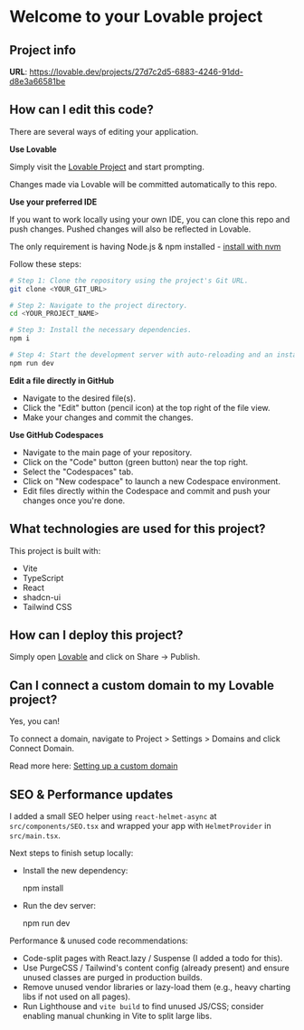 # Welcome to your Lovable project

## Project info

**URL**: https://lovable.dev/projects/27d7c2d5-6883-4246-91dd-d8e3a66581be

## How can I edit this code?

There are several ways of editing your application.

**Use Lovable**

Simply visit the [Lovable Project](https://lovable.dev/projects/27d7c2d5-6883-4246-91dd-d8e3a66581be) and start prompting.

Changes made via Lovable will be committed automatically to this repo.

**Use your preferred IDE**

If you want to work locally using your own IDE, you can clone this repo and push changes. Pushed changes will also be reflected in Lovable.

The only requirement is having Node.js & npm installed - [install with nvm](https://github.com/nvm-sh/nvm#installing-and-updating)

Follow these steps:

```sh
# Step 1: Clone the repository using the project's Git URL.
git clone <YOUR_GIT_URL>

# Step 2: Navigate to the project directory.
cd <YOUR_PROJECT_NAME>

# Step 3: Install the necessary dependencies.
npm i

# Step 4: Start the development server with auto-reloading and an instant preview.
npm run dev
```

**Edit a file directly in GitHub**

- Navigate to the desired file(s).
- Click the "Edit" button (pencil icon) at the top right of the file view.
- Make your changes and commit the changes.

**Use GitHub Codespaces**

- Navigate to the main page of your repository.
- Click on the "Code" button (green button) near the top right.
- Select the "Codespaces" tab.
- Click on "New codespace" to launch a new Codespace environment.
- Edit files directly within the Codespace and commit and push your changes once you're done.

## What technologies are used for this project?

This project is built with:

- Vite
- TypeScript
- React
- shadcn-ui
- Tailwind CSS

## How can I deploy this project?

Simply open [Lovable](https://lovable.dev/projects/27d7c2d5-6883-4246-91dd-d8e3a66581be) and click on Share -> Publish.

## Can I connect a custom domain to my Lovable project?

Yes, you can!

To connect a domain, navigate to Project > Settings > Domains and click Connect Domain.

Read more here: [Setting up a custom domain](https://docs.lovable.dev/features/custom-domain#custom-domain)

## SEO & Performance updates

I added a small SEO helper using `react-helmet-async` at `src/components/SEO.tsx` and wrapped your app with `HelmetProvider` in `src/main.tsx`.

Next steps to finish setup locally:

- Install the new dependency:

  npm install

- Run the dev server:

  npm run dev

Performance & unused code recommendations:

- Code-split pages with React.lazy / Suspense (I added a todo for this).
- Use PurgeCSS / Tailwind's content config (already present) and ensure unused classes are purged in production builds.
- Remove unused vendor libraries or lazy-load them (e.g., heavy charting libs if not used on all pages).
- Run Lighthouse and `vite build` to find unused JS/CSS; consider enabling manual chunking in Vite to split large libs.

